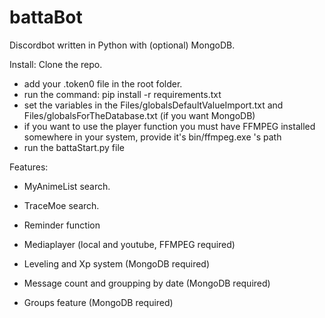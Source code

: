 # battaBot
Discordbot written in Python with (optional) MongoDB.

Install:
Clone the repo.
- add your .token0 file in the root folder. 
- run the command: pip install -r requirements.txt
- set the variables in the Files/globalsDefaultValueImport.txt and Files/globalsForTheDatabase.txt (if you want MongoDB)
- if you want to use the player function you must have FFMPEG installed somewhere in your system, provide it's bin/ffmpeg.exe 's path 
- run the battaStart.py file

Features:
- MyAnimeList search.
- TraceMoe search.
- Reminder function

- Mediaplayer (local and youtube, FFMPEG required)
 
- Leveling and Xp system (MongoDB required)
- Message count and groupping by date (MongoDB required)
- Groups feature (MongoDB required)

